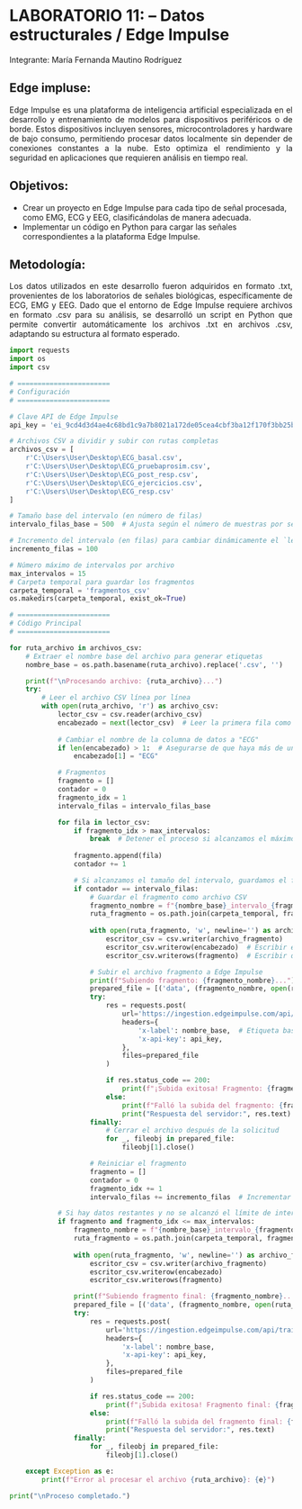 # **LABORATORIO 11: – Datos estructurales / Edge Impulse**

Integrante: María Fernanda Mautino Rodríguez

## **Edge impluse:**
<p align="justify">Edge Impulse es una plataforma de inteligencia artificial especializada en el desarrollo y entrenamiento de modelos para dispositivos periféricos o de borde. Estos dispositivos incluyen sensores, microcontroladores y hardware de bajo consumo, permitiendo procesar datos localmente sin depender de conexiones constantes a la nube. Esto optimiza el rendimiento y la seguridad en aplicaciones que requieren análisis en tiempo real. </p>

## **Objetivos:**
- Crear un proyecto en Edge Impulse para cada tipo de señal procesada, como EMG, ECG y EEG, clasificándolas de manera adecuada.
- Implementar un código en Python para cargar las señales correspondientes a la plataforma Edge Impulse.

## **Metodología:**
<p align="justify">Los datos utilizados en este desarrollo fueron adquiridos en formato .txt, provenientes de los laboratorios de señales biológicas, específicamente de ECG, EMG y EEG. Dado que el entorno de Edge Impulse requiere archivos en formato .csv para su análisis, se desarrolló un script en Python que permite convertir automáticamente los archivos .txt en archivos .csv, adaptando su estructura al formato esperado. </p>

```python
import requests
import os
import csv

# =======================
# Configuración
# =======================

# Clave API de Edge Impulse
api_key = 'ei_9cd4d3d4ae4c68bd1c9a7b8021a172de05cea4cbf3ba12f170f3bb25b11e13a2'

# Archivos CSV a dividir y subir con rutas completas
archivos_csv = [
    r'C:\Users\User\Desktop\ECG_basal.csv',
    r'C:\Users\User\Desktop\ECG_pruebaprosim.csv',
    r'C:\Users\User\Desktop\ECG_post_resp.csv',
    r'C:\Users\User\Desktop\ECG_ejercicios.csv',
    r'C:\Users\User\Desktop\ECG_resp.csv'  
]

# Tamaño base del intervalo (en número de filas)
intervalo_filas_base = 500  # Ajusta según el número de muestras por segundo

# Incremento del intervalo (en filas) para cambiar dinámicamente el `length`
incremento_filas = 100

# Número máximo de intervalos por archivo
max_intervalos = 15
# Carpeta temporal para guardar los fragmentos
carpeta_temporal = 'fragmentos_csv'
os.makedirs(carpeta_temporal, exist_ok=True)

# =======================
# Código Principal
# =======================

for ruta_archivo in archivos_csv:
    # Extraer el nombre base del archivo para generar etiquetas
    nombre_base = os.path.basename(ruta_archivo).replace('.csv', '')

    print(f"\nProcesando archivo: {ruta_archivo}...")
    try:
        # Leer el archivo CSV línea por línea
        with open(ruta_archivo, 'r') as archivo_csv:
            lector_csv = csv.reader(archivo_csv)
            encabezado = next(lector_csv)  # Leer la primera fila como encabezado
            
            # Cambiar el nombre de la columna de datos a "ECG"
            if len(encabezado) > 1:  # Asegurarse de que haya más de una columna
                encabezado[1] = "ECG"

            # Fragmentos
            fragmento = []
            contador = 0
            fragmento_idx = 1
            intervalo_filas = intervalo_filas_base

            for fila in lector_csv:
                if fragmento_idx > max_intervalos:
                    break  # Detener el proceso si alcanzamos el máximo de intervalos
                
                fragmento.append(fila)
                contador += 1

                # Si alcanzamos el tamaño del intervalo, guardamos el fragmento
                if contador == intervalo_filas:
                    # Guardar el fragmento como archivo CSV
                    fragmento_nombre = f"{nombre_base}_intervalo_{fragmento_idx}.csv"
                    ruta_fragmento = os.path.join(carpeta_temporal, fragmento_nombre)
                    
                    with open(ruta_fragmento, 'w', newline='') as archivo_fragmento:
                        escritor_csv = csv.writer(archivo_fragmento)
                        escritor_csv.writerow(encabezado)  # Escribir encabezado con "ECG"
                        escritor_csv.writerows(fragmento)  # Escribir datos

                    # Subir el archivo fragmento a Edge Impulse
                    print(f"Subiendo fragmento: {fragmento_nombre}...")
                    prepared_file = [('data', (fragmento_nombre, open(ruta_fragmento, 'rb'), 'text/csv'))]
                    try:
                        res = requests.post(
                            url='https://ingestion.edgeimpulse.com/api/training/files',
                            headers={
                                'x-label': nombre_base,  # Etiqueta basada en el nombre del archivo
                                'x-api-key': api_key,
                            },
                            files=prepared_file
                        )

                        if res.status_code == 200:
                            print(f"¡Subida exitosa! Fragmento: {fragmento_nombre}")
                        else:
                            print(f"Falló la subida del fragmento: {fragmento_nombre}. Código de estado:", res.status_code)
                            print("Respuesta del servidor:", res.text)
                    finally:
                        # Cerrar el archivo después de la solicitud
                        for _, fileobj in prepared_file:
                            fileobj[1].close()

                    # Reiniciar el fragmento
                    fragmento = []
                    contador = 0
                    fragmento_idx += 1
                    intervalo_filas += incremento_filas  # Incrementar dinámicamente el tamaño del intervalo

            # Si hay datos restantes y no se alcanzó el límite de intervalos, guardar el último fragmento
            if fragmento and fragmento_idx <= max_intervalos:
                fragmento_nombre = f"{nombre_base}_intervalo_{fragmento_idx}.csv"
                ruta_fragmento = os.path.join(carpeta_temporal, fragmento_nombre)
                
                with open(ruta_fragmento, 'w', newline='') as archivo_fragmento:
                    escritor_csv = csv.writer(archivo_fragmento)
                    escritor_csv.writerow(encabezado)
                    escritor_csv.writerows(fragmento)

                print(f"Subiendo fragmento final: {fragmento_nombre}...")
                prepared_file = [('data', (fragmento_nombre, open(ruta_fragmento, 'rb'), 'text/csv'))]
                try:
                    res = requests.post(
                        url='https://ingestion.edgeimpulse.com/api/training/files',
                        headers={
                            'x-label': nombre_base,
                            'x-api-key': api_key,
                        },
                        files=prepared_file
                    )

                    if res.status_code == 200:
                        print(f"¡Subida exitosa! Fragmento final: {fragmento_nombre}")
                    else:
                        print(f"Falló la subida del fragmento final: {fragmento_nombre}. Código de estado:", res.status_code)
                        print("Respuesta del servidor:", res.text)
                finally:
                    for _, fileobj in prepared_file:
                        fileobj[1].close()

    except Exception as e:
        print(f"Error al procesar el archivo {ruta_archivo}: {e}")

print("\nProceso completado.")
```
